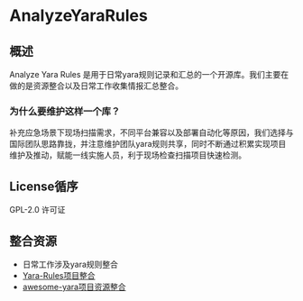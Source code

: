 # AnalyzeYaraRules
## 概述
   Analyze Yara Rules 是用于日常yara规则记录和汇总的一个开源库。我们主要在做的是资源整合以及日常工作收集情报汇总整合。
### 为什么要维护这样一个库？
   补充应急场景下现场扫描需求，不同平台兼容以及部署自动化等原因，我们选择与国际团队思路靠拢，并注意维护团队yara规则共享，同时不断通过积累实现项目维护及推动，赋能一线实施人员，利于现场检查扫描项目快速检测。

## License循序
GPL-2.0 许可证

## 整合资源
- 日常工作涉及yara规则整合
- [Yara-Rules项目整合](https://github.com/Yara-Rules/rules)
- [awesome-yara项目资源整合](https://github.com/InQuest/awesome-yara)